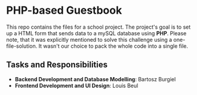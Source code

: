 # PHP-based Guestbook

This repo contains the files for a school project. The project's goal is to set up a HTML form that sends data to a mySQL database using **PHP**. Please note, that it was explicitly mentioned to solve this challenge using a one-file-solution. It wasn't our choice to pack the whole code into a single file.

## Tasks and Responsibilities

- **Backend Development and Database Modelling**: Bartosz Burgiel
- **Frontend Development and UI Design**: Louis Beul

